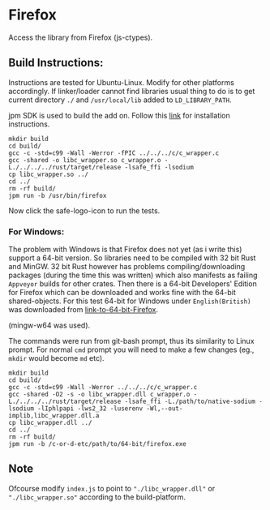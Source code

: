 # Firefox
Access the library from Firefox (js-ctypes).

## Build Instructions:

Instructions are tested for Ubuntu-Linux. Modify for other platforms accordingly. If linker/loader cannot find libraries usual thing to do is to get current directory `./` and `/usr/local/lib` added to `LD_LIBRARY_PATH`.

jpm SDK is used to build the add on. Follow this [link](https://developer.mozilla.org/en-US/Add-ons/SDK/Tools/jpm#Installation) for installation instructions.
```
mkdir build
cd build/
gcc -c -std=c99 -Wall -Werror -fPIC ../../../c/c_wrapper.c
gcc -shared -o libc_wrapper.so c_wrapper.o -L./../../../rust/target/release -lsafe_ffi -lsodium
cp libc_wrapper.so ../
cd ../
rm -rf build/
jpm run -b /usr/bin/firefox
```
Now click the safe-logo-icon to run the tests.

### For Windows:
The problem with Windows is that Firefox does not yet (as i write this) support a 64-bit version. So libraries need to be compiled with 32 bit Rust and MinGW. 32 bit Rust however has problems compiling/downloading packages (during the time this was written) which also manifests as failing `Appveyor` builds for other crates. Then there is a 64-bit Developers' Edition for Firefox which can be downloaded and works fine with the 64-bit shared-objects. For this test 64-bit for Windows under `English(British)` was downloaded from [link-to-64-bit-Firefox](https://www.mozilla.org/en-US/firefox/developer/all/).

(mingw-w64 was used).

The commands were run from git-bash prompt, thus its similarity to Linux prompt. For normal `cmd` prompt you will need to make a few changes (eg., `mkdir` would become `md` etc).
```
mkdir build
cd build/
gcc -c -std=c99 -Wall -Werror ../../../c/c_wrapper.c
gcc -shared -O2 -s -o libc_wrapper.dll c_wrapper.o -L./../../../rust/target/release -lsafe_ffi -L./path/to/native-sodium -lsodium -lIphlpapi -lws2_32 -luserenv -Wl,--out-implib,libc_wrapper.dll.a
cp libc_wrapper.dll ../
cd ../
rm -rf build/
jpm run -b /c-or-d-etc/path/to/64-bit/firefox.exe
```

## Note
Ofcourse modify `index.js` to point to `"./libc_wrapper.dll"` or `"./libc_wrapper.so"` according to the build-platform.
